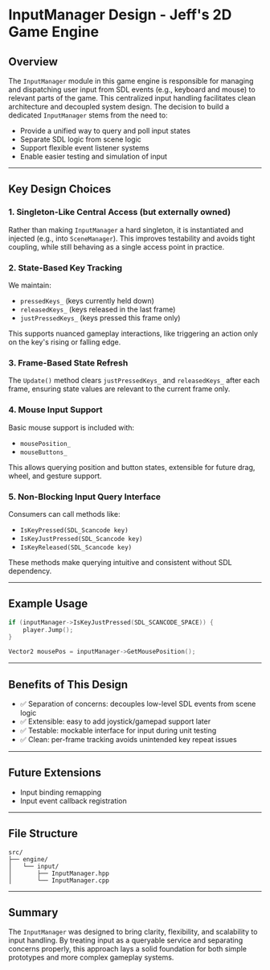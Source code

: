 # InputManager Design - Jeff's 2D Game Engine

## Overview

The `InputManager` module in this game engine is responsible for managing and dispatching user input from SDL events (e.g., keyboard and mouse) to relevant parts of the game. This centralized input handling facilitates clean architecture and decoupled system design. The decision to build a dedicated `InputManager` stems from the need to:

* Provide a unified way to query and poll input states
* Separate SDL logic from scene logic
* Support flexible event listener systems
* Enable easier testing and simulation of input

---

## Key Design Choices

### 1. **Singleton-Like Central Access (but externally owned)**

Rather than making `InputManager` a hard singleton, it is instantiated and injected (e.g., into `SceneManager`). This improves testability and avoids tight coupling, while still behaving as a single access point in practice.

### 2. **State-Based Key Tracking**

We maintain:

* `pressedKeys_` (keys currently held down)
* `releasedKeys_` (keys released in the last frame)
* `justPressedKeys_` (keys pressed this frame only)

This supports nuanced gameplay interactions, like triggering an action only on the key's rising or falling edge.

### 3. **Frame-Based State Refresh**

The `Update()` method clears `justPressedKeys_` and `releasedKeys_` after each frame, ensuring state values are relevant to the current frame only.

### 4. **Mouse Input Support**

Basic mouse support is included with:

* `mousePosition_`
* `mouseButtons_`

This allows querying position and button states, extensible for future drag, wheel, and gesture support.

### 5. **Non-Blocking Input Query Interface**

Consumers can call methods like:

* `IsKeyPressed(SDL_Scancode key)`
* `IsKeyJustPressed(SDL_Scancode key)`
* `IsKeyReleased(SDL_Scancode key)`

These methods make querying intuitive and consistent without SDL dependency.

---

## Example Usage

```cpp
if (inputManager->IsKeyJustPressed(SDL_SCANCODE_SPACE)) {
    player.Jump();
}
```

```cpp
Vector2 mousePos = inputManager->GetMousePosition();
```

---

## Benefits of This Design

* ✅ Separation of concerns: decouples low-level SDL events from scene logic
* ✅ Extensible: easy to add joystick/gamepad support later
* ✅ Testable: mockable interface for input during unit testing
* ✅ Clean: per-frame tracking avoids unintended key repeat issues

---

## Future Extensions

* Input binding remapping
* Input event callback registration

---

## File Structure

```
src/
├── engine/
│   └── input/
│       ├── InputManager.hpp
│       └── InputManager.cpp
```

---

## Summary

The `InputManager` was designed to bring clarity, flexibility, and scalability to input handling. By treating input as a queryable service and separating concerns properly, this approach lays a solid foundation for both simple prototypes and more complex gameplay systems.
